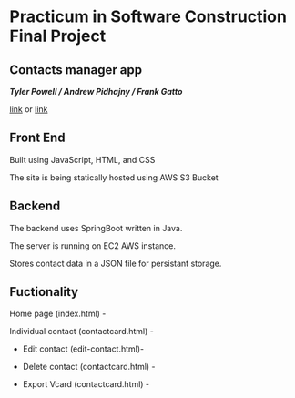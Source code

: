 # Practicum in Software Construction Final Project
## Contacts manager app
***Tyler Powell / Andrew Pidhajny / Frank Gatto***

 [link](http://typow.org, "typow.org") or [link](http://practicum.final.s3-website.us-east-2.amazonaws.com, "Contacts managager")
## Front End
Built using JavaScript, HTML, and CSS 

The site is being statically hosted using AWS S3 Bucket

## Backend
The backend uses SpringBoot written in Java.

The server is running on EC2 AWS instance.

Stores contact data in a JSON file for persistant storage.

## Fuctionality
Home page (index.html) -


Individual contact (contactcard.html) - 

* Edit contact (edit-contact.html)-

* Delete contact (contactcard.html) - 

* Export Vcard (contactcard.html) - 



